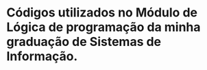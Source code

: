 # Códigos utilizados no Módulo de Lógica de programação da minha graduação de Sistemas de Informação.
